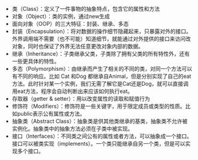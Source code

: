 - 类（Class）：定义了一件事物的抽象特点，包含它的属性和方法
- 对象（Object）：类的实例，通过new生成
- 面向对象（OOP）的三大特征：封装、继承、多态
- 封装（Encapsulation）：将对数据的操作细节隐藏起来，只暴露对外的接口。外界调用端不需要（也不可能）知道细节，就能通过对外提供的接口来访问改对象，同时也保证了外界无法任意更改对象内部的数据。
- 继承（Inheritance）：子类继承父类，子类除了拥有父类的所有特性外，还有一些更具体的特性。
- 多态（Polymorphism）：由继承而产生了相关的不同的类，对同一个方法可以有不同的响应。比如 Cat 和Dog 都继承自Animal，但是分别实现了自己的eat方法。此时针对某一个实例，我们无需了解它是Cat还是Dog，就可以直接调用eat方法，程序会自动判断出来应该如何执行eat。
- 存取器（getter & setter）：用以改变属性的读取和赋值行为
- 修饰符（Modifiers）：修饰符是一些关键字，用于限定成员或类型的性质。比如public表示公有属性或方法。
- 抽象类（Abstract Class）：抽象类是供其他类继承的基类，抽象类不允许被实例化。抽象类中的抽象方法必须在子类中被实现。
- 接口（Interfaces）：不同类之间公有的属性或者方法，可以抽象成一个接口。接口可以被类实现（implements）。一个类只能继承自另一个类，但是可以实现多个接口。